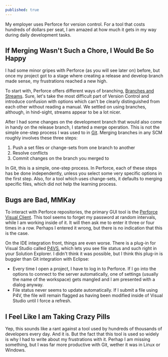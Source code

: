 ```yaml
---
published: true
---
```


My employer uses Perforce for version control. For a tool that costs hundreds of dollars per seat, I am amazed at how much it gets in my way during daily development tasks.  

## If Merging Wasn't Such a Chore, I Would Be So Happy

I had some minor gripes with Perforce (as you will see later on) before, but once my project got to a stage where creating a release and develop branch made sense, my frustrations reached a new high.

To start with, Perforce offers different ways of branching, [Branches and Streams](http://www.perforce.com/perforce/doc.current/manuals/p4guide/chapter.codelines.html). Sure, let's take the most difficult part of Version Control and introduce confusion with options which can't be clearly distinguished from each other without reading a manual. We settled on using branches, although, in hind-sight, streams appear to be a lot nicer. 

After I had some changes on the development branch that would also come in handy on the release branch, I started a merge operation. This is not the simple one-step process I was used to in [Git](http://git-scm.com/). Merging branches in any SCM roughly involves  these three steps:

1. Push a set files or change-sets from one branch to another
2. Resolve conflicts
3. Commit changes on the branch you merged to

In Git, this is a simple, one-step process. In Perforce, each of these steps has be done independently, unless you select some very specific options in the first step. Also, for a tool which uses change-sets, it defaults to merging specific files, which did not help the learning process.

## Bugs are Bad, MMKay

To interact with Perforce repositories, the primary GUI tool is the [Perforce Visual Client](http://www.perforce.com/product/components/perforce-visual-client). This tool seems to forget my password at random intervals, while I am working inside of it. It will then ask me to enter it three or four times in a row. Perhaps I entered it wrong, but there is no indication that this is the case.

On the IDE integration front, things are even worse. There is a plug-in for Visual Studio called [P4VS](http://www.perforce.com/product/components/visual-studio-plug-in), which lets you see file status and such right in your Solution Explorer. I didn't think it was possible, but I think this plug-in is buggier than Git integration with Eclipse:
 - Every time I open a project, I have to log in to Perforce. If I go into the options to connect to the server automatically, one of settings (usually the name of the workspace) gets mangled and I am presented with a dialog anyway.
 - File status never seems to update automatically. If I submit a file using P4V, the file will remain flagged as having been modified inside of Visual Studio until I force a refresh.

## I Feel Like I am Taking Crazy Pills

Yep, this sounds like a rant against a tool used by hundreds of thousands of developers every day. And it is. But the fact that this tool is used so widely is why I had to write about my frustrations with it. Perhap I am missing something, but I was far more productive with Git, wether it was in Linux or Windows.
